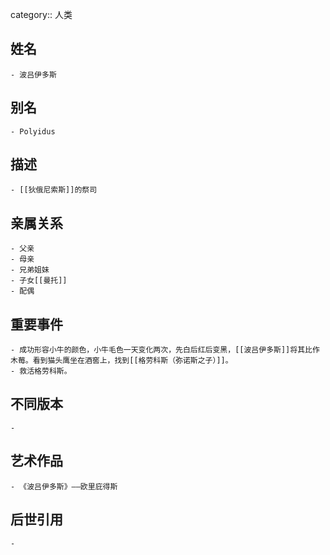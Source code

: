 category:: 人类
## 姓名
	- 波吕伊多斯
## 别名
	- Polyidus
## 描述
	- [[狄俄尼索斯]]的祭司
## 亲属关系
	- 父亲
	- 母亲
	- 兄弟姐妹
	- 子女[[曼托]]
	- 配偶
## 重要事件
	- 成功形容小牛的颜色，小牛毛色一天变化两次，先白后红后变黑，[[波吕伊多斯]]将其比作木莓。看到猫头鹰坐在酒窖上，找到[[格劳科斯（弥诺斯之子）]]。
	- 救活格劳科斯。
## 不同版本
	-
## 艺术作品
	- 《波吕伊多斯》——欧里庇得斯
## 后世引用
	-
